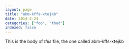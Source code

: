 ```yaml
---
layout: page
title: "abm-kffs-xtejkb"
date: 2014-2-24
categories: ["foo", "thud"]
indexed: false
---
```

This is the body of _this_ file, the one called abm-kffs-xtejkb
